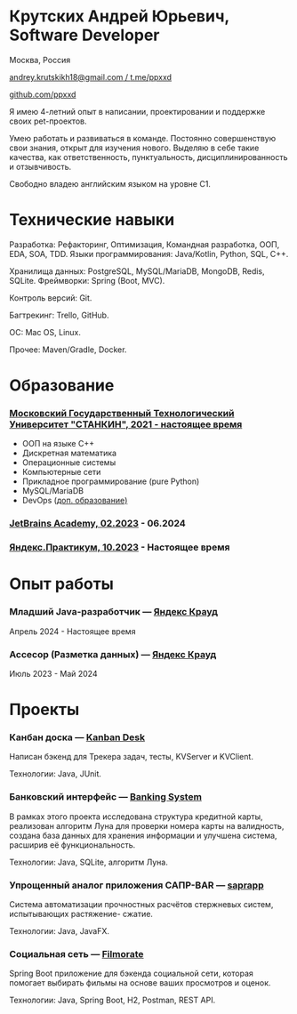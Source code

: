 # Крутских Андрей Юрьевич, Software Developer

Москва, Россия

[andrey.krutskikh18@gmail.com / ](mailto:andrey.krutskikh18@gmail.com)[t.me/ppxxd](https://t.me/ppxxd)

[github.com/ppxxd](https://github.com/ppxxd)

Я имею 4-летний опыт в написании, проектировании и поддержке своих pet-проектов.

Умею работать и развиваться в команде. Постоянно совершенствую свои знания, открыт для изучения нового. Выделяю в себе такие качества, как ответственность, пунктуальность, дисциплинированность и отзывчивость.

Свободно владею английским языком на уровне C1.

# Технические навыки

Разработка: Рефакторинг, Оптимизация, Командная разработка, ООП, EDA, SOA, TDD. Языки программирования: Java/Kotlin, Python, SQL, C++.

Хранилища данных: PostgreSQL, MySQL/MariaDB, MongoDB, Redis, SQLite. Фреймворки: Spring (Boot, MVC).

Контроль версий: Git.

Багтрекинг: Trello, GitHub.

ОС: Mac OS, Linux.

Прочее: Maven/Gradle, Docker.

# Образование

### [Московский Государственный Технологический Университет "СТАНКИН", 2021 - настоящее время](https://stankin.ru/)

- ООП на языке C++
- Дискретная математика
- Операционные системы
- Компьютерные сети
- Прикладное программирование (pure Python)
- MySQL/MariaDB
- DevOps ([доп. образование)](https://habr.com/ru/news/686592/)

### [JetBrains Academy, 02.2023](https://www.jetbrains.com/academy/) - 06.2024
### [Яндекс.Практикум, 10.2023](https://practicum.yandex.ru/) - Настоящее время

# Опыт работы

### Младший Java-разработчик — [Яндекс Крауд](https://cristalix.gg/)

Апрель 2024 - Настоящее время

### Ассесор (Разметка данных) — [Яндекс Крауд](https://yandex.ru/project/remote-work/)

Июль 2023 - Май 2024

# Проекты

### **Канбан доска** — [Kanban Desk](https://github.com/ppxxd/java-kanban)

Написан бэкенд для Трекера задач, тесты, KVServer и KVClient.

Технологии: Java, JUnit.

### **Банковский интерфейс** — [Banking System](https://github.com/ppxxd/Banking-System-Project)

В рамках этого проекта исследована структура кредитной карты, реализован алгоритм Луна для проверки номера карты на валидность, создана база данных для хранения информации и улучшена система, расширив её функциональность.

Технологии: Java, SQLite, алгоритм Луна.

### **Упрощенный аналог приложения САПР-BAR** — [saprapp ](https://github.com/ppxxd/saprapp)

Cистема автоматизации прочностных расчётов стержневых систем, испытывающих растяжение- сжатие.

Технологии: Java, JavaFX.

### **Социальная сеть** — [Filmorate](https://github.com/ppxxd/java-filmorate)

Spring Boot приложение для бэкенда социальной сети, которая помогает выбирать фильмы на основе ваших просмотров и оценок.

Технологии: Java, Spring Boot, H2, Postman, REST API.
